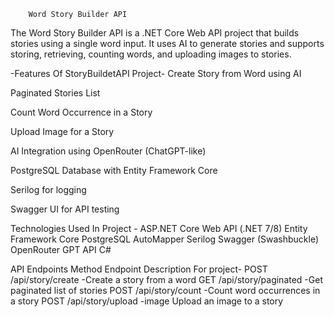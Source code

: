         Word Story Builder API
The Word Story Builder API is a .NET Core Web API project that builds stories using a single word input. It uses AI to generate stories and supports storing, retrieving, counting words, and uploading images to stories.

 -Features Of StoryBuildetAPI Project- 
Create Story from Word using AI

Paginated Stories List

Count Word Occurrence in a Story

Upload Image for a Story

AI Integration using OpenRouter (ChatGPT-like)

PostgreSQL Database with Entity Framework Core

Serilog for logging

Swagger UI for API testing

Technologies Used In Project - 
ASP.NET Core Web API (.NET 7/8)
Entity Framework Core
PostgreSQL
AutoMapper
Serilog
Swagger (Swashbuckle)
OpenRouter GPT API
C#

 API Endpoints
Method	Endpoint	Description For project-
POST	/api/story/create	  -Create a story from a word
GET	/api/story/paginated	-Get paginated list of stories
POST	/api/story/count	  -Count word occurrences in a story
POST	/api/story/upload   -image	Upload an image to a story
